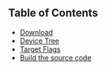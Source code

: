 ## Table of Contents

- [Download](Download.md)
- [Device Tree](Device.md)
- [Target Flags](Flags.md)
- [Build the source code](Build.md)